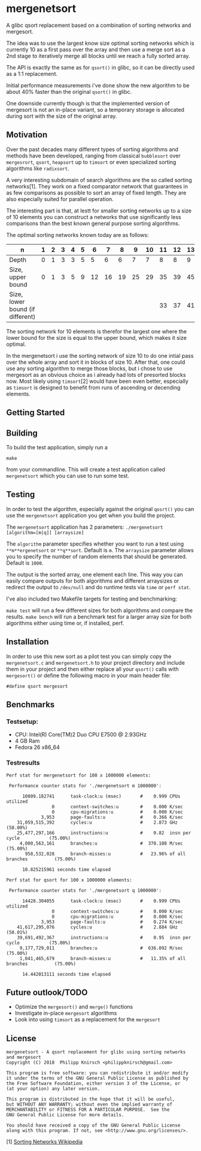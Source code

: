 # mergenetsort
A glibc qsort replacement based on a combination of sorting networks and mergesort.

The idea was to use the largest know size optimal sorting networks which is currently 10 as a
first pass over the array and then use a merge sort as a 2nd stage to iteratively merge all blocks
until we reach a fully sorted array.

The API is exactly the same as for `qsort()` in glibc, so it can be directly used as a 1:1
replacement.

Initial performance measurements i've done show the new algorithm to be about 40% faster than
the original `qsort()` in glibc.

One downside currently though is that the implemented version of mergesort is not an in-place
variant, so a temporary storage is allocated during sort with the size of the original array.

## Motivation
Over the past decades many different types of sorting algorithms and methods have been developed,
ranging from classical `bubblesort` over `mergesrort`, `qsort`, `heapsort` up to `timsort` or even
specialized sorting algorithms like `radixsort`.

A very interesting subdomain of search algorithms are the so called sorting networks[1]. They work
on a fixed comparator network that guarantees in as few comparisons as possible to sort an array
of fixed length. They are also especially suited for parallel operation.

The interesting part is that, at lestt for smaller sorting networks up to a size of 10 elements
you can construct a networks that use significantly less comparisons than the best known general
purpose sorting algorithms.

The optimal sorting networks known today are as follows:

|n 	|1 	|2 	|3 	|4 	|5 	|6 	|7 	|8 	|9 	|10 	|11 	|12 	|13 	|14 	|15 	|16 	|17     |
|-------|-------|-------|-------|-------|-------|-------|-------|-------|-------|-------|-------|-------|-------|-------|-------|-------|-------|
|Depth 	|0 	|1 	|3 	|3 	|5 	|5 	|6 	|6 	|7 	|7 	|8 	|8 	|9 	|9 	|9 	|9 	|10     |
|Size, upper bound 	|0 	|1 	|3 	|5 	|9 	|12 	|16 	|19 	|25 	|29 	|35 	|39 	|45 	|51 	|56 	|60 	|71    |
|Size, lower bound (if different)	| | | | | | | | | |     |33 	|37 	|41 	|45 	|49 	|53 	|58    |

The sorting network for 10 elements is therefor the largest one where the lower bound for the size
is equal to the upper bound, which makes it size optimal.

In the mergenetsort i use the sorting network of size 10 to do one intial pass over the whole
array and sort it in blocks of size 10. After that, one could use any sorting algorithm to merge
those blocks, but i chose to use mergesort as an obvious choice as i already had lots of presorted
blocks now. Most likely using `timsort`[2] would have been even better, especially as `timsort` is
designed to benefit from runs of ascending or decending elements.


## Getting Started

## Building
To build the test application, simply run a

`make`

from your commandline. This will create a test application called `mergenetsort` which you can
use to run some test.

## Testing
In order to test the algorithm, especially against the original `qosrt()` you can use the
`mergenetsort` application you get when you build the project.

The `mergenetsort` application has 2 parameters: `./mergenetsort [algorithm=[m|q]] [arraysize]`

The `algorithm` parameter specifies whether you want to run a test using `**m**ergenetsort` or
`**q**sort`. Default is `m`.
The `arraysize` parameter allows you to specify the number of random elements that should be
generated. Default is `1000`.

The output is the sorted array, one element each line. This way you can easily compare outputs for
both algorithms and different arraysizes or redirect the output to `/dev/null` and do runtime
tests via `time` or `perf stat`.

I've also included two Makefile targets for testing and benchmarking:

`make test` will run a few different sizes for both algorithms and compare the results.
`make bench` will run a benchmark test for a larger array size for both algorithms either using
time or, if installed, perf.

## Installation
In order to use this new sort as a pilot test you can simply copy the `mergenetsort.c` and
`mergenetsort.h` to your project directory and include them in your project and then either
replace all your `qsort()` calls with `mergesort()` or define the following macro in your
main header file:

`#define qsort mergesort`

## Benchmarks
### Testsetup:
- CPU: Intel(R) Core(TM)2 Duo CPU     E7500  @ 2.93GHz
- 4 GB Ram
- Fedora 26 x86_64

### Testresults
```
Perf stat for mergenetsort for 100 x 1000000 elements:

 Performance counter stats for './mergenetsort m 1000000':

      10809.182741      task-clock:u (msec)       #    0.999 CPUs utilized
                 0      context-switches:u        #    0.000 K/sec
                 0      cpu-migrations:u          #    0.000 K/sec
             3,953      page-faults:u             #    0.366 K/sec
    31,059,515,392      cycles:u                  #    2.873 GHz                      (50.00%)
    25,477,297,166      instructions:u            #    0.82  insn per cycle           (75.00%)
     4,000,563,161      branches:u                #  370.108 M/sec                    (75.00%)
       958,532,028      branch-misses:u           #   23.96% of all branches          (75.00%)

      10.825215961 seconds time elapsed

Perf stat for qsort for 100 x 1000000 elements:

 Performance counter stats for './mergenetsort q 1000000':

      14428.304055      task-clock:u (msec)       #    0.999 CPUs utilized
                 0      context-switches:u        #    0.000 K/sec
                 0      cpu-migrations:u          #    0.000 K/sec
             3,953      page-faults:u             #    0.274 K/sec
    41,617,295,076      cycles:u                  #    2.884 GHz                      (50.01%)
    39,691,492,367      instructions:u            #    0.95  insn per cycle           (75.00%)
     9,177,729,011      branches:u                #  636.092 M/sec                    (75.00%)
     1,041,465,679      branch-misses:u           #   11.35% of all branches          (75.00%)

      14.442013111 seconds time elapsed
```

## Future outlook/TODO
- Optimize the `mergesort()` and `merge()` functions
- Investigate in-place `mergesort` algorithms
- Look into using `timsort` as a replacement for the `mergesort`

## License

    mergenetsort - A qsort replacement for glibc using sorting networks and mergesort
    Copyright (C) 2018  Philipp Knirsch <philippknirsch@gmail.com>

    This program is free software: you can redistribute it and/or modify
    it under the terms of the GNU General Public License as published by
    the Free Software Foundation, either version 3 of the License, or
    (at your option) any later version.

    This program is distributed in the hope that it will be useful,
    but WITHOUT ANY WARRANTY; without even the implied warranty of
    MERCHANTABILITY or FITNESS FOR A PARTICULAR PURPOSE.  See the
    GNU General Public License for more details.

    You should have received a copy of the GNU General Public License
    along with this program. If not, see <http://www.gnu.org/licenses/>.


[1] [Sorting Networks Wikipedia](https://en.wikipedia.org/wiki/Sorting_network)
